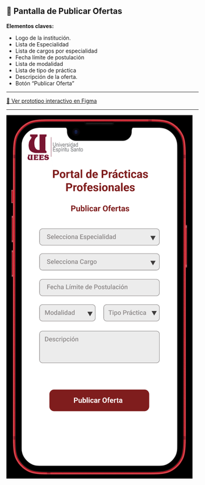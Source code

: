 ## 📄 Pantalla de Publicar Ofertas

**Elementos claves:**

- Logo de la institución.  
- Lista de Especialidad
- Lista de cargos por especialidad
- Fecha límite de postulación
- Lista de modalidad
- Lista de tipo de práctica
- Descripción de la oferta.
- Botón “Publicar Oferta”

---

[🔗 Ver prototipo interactivo en Figma](https://www.figma.com/proto/j0V39vu9UWRNKr74xZncYf/Portal-de-Pr%C3%A1cticas---Estudiante?node-id=163-14&p=f&t=Cu8fbiEcHuFPWl8N-0&scaling=scale-down&content-scaling=fixed&page-id=131%3A252)

---

![Pantalla de Publicar Ofertas](./Pantalla_Publicar_Ofertas.png)


